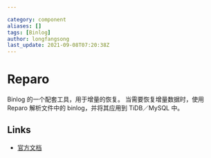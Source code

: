 ```yaml
---

category: component
aliases: []
tags: [Binlog]
author: longfangsong
last_update: 2021-09-08T07:20:38Z
---
```


# Reparo

Binlog 的一个配套工具，用于增量的恢复。
当需要恢复增量数据时，使用 Reparo 解析文件中的 binlog，并将其应用到 TiDB／MySQL 中。

## Links

- [官方文档](https://docs.pingcap.com/zh/tidb/stable/tidb-binlog-reparo)
